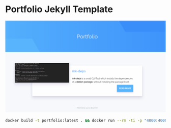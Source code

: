 # Portfolio Jekyll Template

![Preview](.github/preview.png)

```bash
docker build -t portfolio:latest . && docker run --rm -ti -p "4000:4000" --name portfolio portfolio:latest
```
